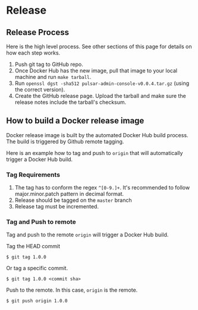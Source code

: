 # Release

## Release Process

Here is the high level process. See other sections of this page for details on how each step works.

1. Push git tag to GitHub repo.
2. Once Docker Hub has the new image, pull that image to your local machine and run `make tarball`.
3. Run `openssl dgst -sha512 pulsar-admin-console-v0.0.4.tar.gz` (using the correct version).
4. Create the GitHub release page. Upload the tarball and make sure the release notes include the tarball's checksum.

## How to build a Docker release image

Docker release image is built by the automated Docker Hub build process. The build is triggered by Github remote tagging.

Here is an example how to tag and push to `origin` that will automatically trigger a Docker Hub build.

### Tag Requirements
1. The tag has to conform the regex `^[0-9.]+`. It's recommended to follow major.minor.patch pattern in decimal format.
2. Release should be tagged on the `master` branch
3. Release tag must be incremented.

### Tag and Push to remote
Tag and push to the remote `origin` will trigger a Docker Hub build.

Tag the HEAD commit
```
$ git tag 1.0.0
```
Or tag a specific commit.
```
$ git tag 1.0.0 <commit sha>
```

Push to the remote. In this case, `origin` is the remote.
```
$ git push origin 1.0.0
```
